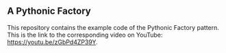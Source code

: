 ## A Pythonic Factory

This repository contains the example code of the Pythonic Factory pattern. This is the link to the corresponding video on YouTube: https://youtu.be/zGbPd4ZP39Y.